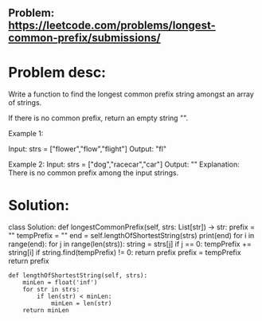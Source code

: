## Problem: https://leetcode.com/problems/longest-common-prefix/submissions/

# Problem desc:

Write a function to find the longest common prefix string amongst an array of strings.

If there is no common prefix, return an empty string "".

 

Example 1:

Input: strs = ["flower","flow","flight"]
Output: "fl"

Example 2:
Input: strs = ["dog","racecar","car"]
Output: ""
Explanation: There is no common prefix among the input strings.

# Solution: 

class Solution:
    def longestCommonPrefix(self, strs: List[str]) -> str:
        prefix = ""
        tempPrefix = ""
        end = self.lengthOfShortestString(strs)
        print(end)
        for i in range(end):
            for j in range(len(strs)):
                string = strs[j]
                if j == 0:
                    tempPrefix += string[i]
                if string.find(tempPrefix) != 0:
                    return prefix
            prefix = tempPrefix
        return prefix
    
    
    def lengthOfShortestString(self, strs):
        minLen = float('inf')
        for str in strs:
            if len(str) < minLen:
                minLen = len(str)
        return minLen
